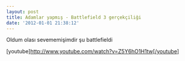 ```yaml
---
layout: post
title: Adamlar yapmış - Battlefield 3 gerçekçiliği
date: '2012-01-01 21:38:12'
---
```


Oldum olası sevememişimdir şu battlefieldi

[youtube]http://www.youtube.com/watch?v=Z5Y6hO1H1tw[/youtube]